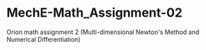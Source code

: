 # MechE-Math_Assignment-02
Orion math assignment 2 (Multi-dimensional Newton's Method and Numerical Differentiation)
